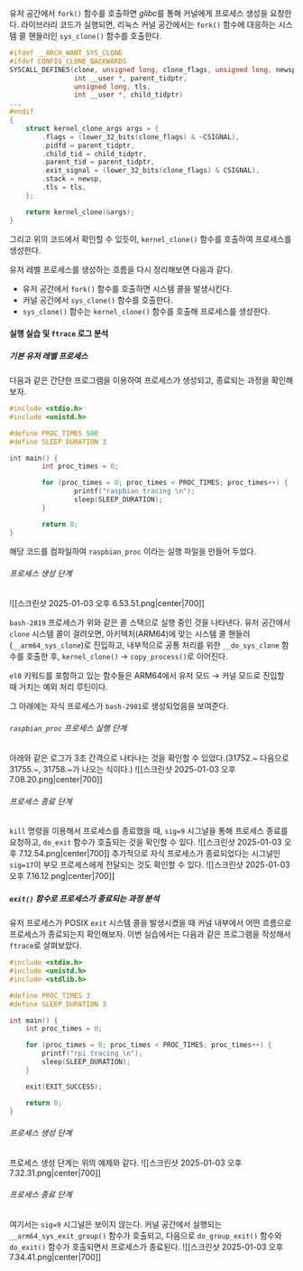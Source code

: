 유저 공간에서 `fork()` 함수를 호출하면 *glibc*를 통해 커널에게 프로세스 생성을 요청한다. 라이브러리 코드가 실행되면, 리눅스 커널 공간에서는 `fork()` 함수에 대응하는 시스템 콜 핸들러인 `sys_clone()` 함수를 호출한다.
```C
#ifdef __ARCH_WANT_SYS_CLONE
#ifdef CONFIG_CLONE_BACKWARDS
SYSCALL_DEFINE5(clone, unsigned long, clone_flags, unsigned long, newsp, 
				int __user *, parent_tidptr, 
				unsigned long, tls, 
				int __user *, child_tidptr)
...
#endif
{
	struct kernel_clone_args args = {
		.flags = (lower_32_bits(clone_flags) & ~CSIGNAL),
		.pidfd = parent_tidptr,
		.child_tid = child_tidptr,
		.parent_tid = parent_tidptr,
		.exit_signal = (lower_32_bits(clone_flags) & CSIGNAL),
		.stack = newsp,
		.tls = tls,
	};

	return kernel_clone(&args);
}
```
그리고 위의 코드에서 확인할 수 있듯이, `kernel_clone()` 함수를 호출하여 프로세스를 생성한다.

유저 레벨 프로세스를 생성하는 흐름을 다시 정리해보면 다음과 같다.
- 유저 공간에서 `fork()` 함수를 호출하면 시스템 콜을 발생시킨다.
- 커널 공간에서 `sys_clone()` 함수를 호출한다.
- `sys_clone()` 함수는 `kernel_clone()` 함수를 호출해 프로세스를 생성한다.

#### 실행 실습 및 `ftrace` 로그 분석
##### 기본 유저 레벨 프로세스
다음과 같은 간단한 프로그램을 이용하여 프로세스가 생성되고, 종료되는 과정을 확인해보자.
```C
#include <stdio.h>
#include <unistd.h>

#define PROC_TIMES 500
#define SLEEP_DURATION 3

int main() {
        int proc_times = 0;

        for (proc_times = 0; proc_times < PROC_TIMES; proc_times++) {
                printf("raspbian tracing \n");
                sleep(SLEEP_DURATION);
        }

        return 0;
}
```
해당 코드를 컴파일하여 `raspbian_proc` 이라는 실행 파일을 만들어 두었다.
###### 프로세스 생성 단계
![[스크린샷 2025-01-03 오후 6.53.51.png|center|700]]

`bash-2819` 프로세스가 위와 같은 콜 스택으로 실행 중인 것을 나타낸다. 유저 공간에서 `clone` 시스템 콜이 걸려오면, 아키텍처(ARM64)에 맞는 시스템 콜 핸들러(`__arm64_sys_clone`)로 진입하고, 내부적으로 공통 처리를 위한 `__do_sys_clone` 함수를 호출한 후, `kernel_clone()` → `copy_process()`로 이어진다.

`el0` 키워드를 포함하고 있는 함수들은 ARM64에서 유저 모드 → 커널 모드로 진입할 때 거치는 예외 처리 루틴이다.
	
그 아래에는 자식 프로세스가 `bash-2981`로 생성되었음을 보여준다.

###### `raspbian_proc` 프로세스 실행 단계
아래와 같은 로그가 3초 간격으로 나타나는 것을 확인할 수 있었다.(31752.~ 다음으로 31755.~, 31758.~가 나오는 식이다.)
![[스크린샷 2025-01-03 오후 7.08.20.png|center|700]]

###### 프로세스 종료 단계
`kill` 명령을 이용해서 프로세스를 종료했을 때, `sig=9` 시그널을 통해 프로세스 종료를 요청하고, `do_exit` 함수가 호출되는 것을 확인할 수 있다.
![[스크린샷 2025-01-03 오후 7.12.54.png|center|700]]
추가적으로 자식 프로세스가 종료되었다는 시그널인 `sig=17`이 부모 프로세스에게 전달되는 것도 확인할 수 있다.
![[스크린샷 2025-01-03 오후 7.16.12.png|center|700]]

##### `exit()` 함수로 프로세스가 종료되는 과정 분석
유저 프로세스가 POSIX `exit` 시스템 콜을 발생시켰을 때 커널 내부에서 어떤 흐름으로 프로세스가 종료되는지 확인해보자. 이번 실습에서는 다음과 같은 프로그램을 작성해서 `ftrace`로 살펴보았다.
```C
#include <stdio.h>
#include <unistd.h>
#include <stdlib.h>

#define PROC_TIMES 3
#define SLEEP_DURATION 3

int main() {
	int proc_times = 0;

	for (proc_times = 0; proc_times < PROC_TIMES; proc_times++) {
		printf("rpi tracing \n");
		sleep(SLEEP_DURATION);
	}

	exit(EXIT_SUCCESS);

	return 0;
}
```
###### 프로세스 생성 단계
프로세스 생성 단계는 위의 예제와 같다. ![[스크린샷 2025-01-03 오후 7.32.31.png|center|700]]
###### 프로세스 종료 단계
여기서는 `sig=9` 시그널은 보이지 않는다. 커널 공간에서 실행되는 `__arm64_sys_exit_group()` 함수가 호출되고, 다음으로 `do_group_exit()` 함수와 `do_exit()` 함수가 호출되면서 프로세스가 종료된다.
![[스크린샷 2025-01-03 오후 7.34.41.png|center|700]]